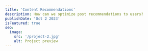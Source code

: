 ```yaml
---
title: 'Content Recommendations'
description: How can we optimize post recommendations to users?
publishDate: 'Oct 2 2023'
isFeatured: true
seo:
  image:
    src: '/project-2.jpg'
    alt: Project preview
---
```

